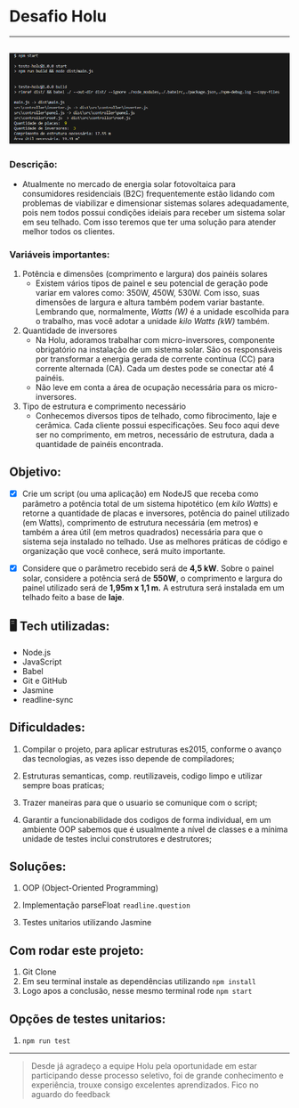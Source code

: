 # Desafio Holu
---
![imagem do terminal](./src/assets/Readme.png)
---
### Descrição:

- Atualmente no mercado de energia solar fotovoltaica para consumidores residenciais (B2C) frequentemente estão lidando com problemas de viabilizar e dimensionar sistemas solares adequadamente, pois nem todos possui condições ideiais para receber um sistema solar em seu telhado. Com isso teremos que ter uma solução para atender melhor todos os clientes. 

### Variáveis importantes: 

1. Potência e dimensões (comprimento e largura) dos painéis solares
    - Existem vários tipos de painel e seu potencial de geração pode variar em valores como: 350W, 450W, 530W. Com isso, suas dimensões de largura e altura também podem variar bastante. Lembrando que, normalmente, *Watts (W)* é a unidade escolhida para o trabalho, mas você adotar a unidade *kilo Watts (kW)* também.
2. Quantidade de inversores
    - Na Holu, adoramos trabalhar com micro-inversores, componente obrigatório na instalação de um sistema solar. São os responsáveis por transformar a energia gerada de corrente contínua (CC) para corrente alternada (CA). Cada um destes pode se conectar até 4 painéis.
    - Não leve em conta a área de ocupação necessária para os micro-inversores.
3. Tipo de estrutura e comprimento necessário
    - Conhecemos diversos tipos de telhado, como fibrocimento, laje e cerâmica. Cada cliente possui especificações. Seu foco aqui deve ser no comprimento, em metros,  necessário de estrutura, dada a quantidade de painéis encontrada. 

## Objetivo: 

- [x] Crie um script (ou uma aplicação) em NodeJS que receba como parâmetro a potência total de um sistema hipotético (em *kilo Watts*) e retorne a quantidade de placas e inversores, potência do painel utilizado (em Watts), comprimento de estrutura necessária (em metros) e também a área útil (em metros quadrados) necessária para que o sistema seja instalado no telhado. Use as melhores práticas de código e organização que você conhece, será muito importante.

- [x] Considere que o parâmetro recebido será de **4,5 kW**. Sobre o painel solar, considere a potência será de **550W**, o comprimento e largura do painel utilizado será de **1,95m x 1,1 m.** A estrutura será instalada em um telhado feito a base de **laje**.


## 🖥 Tech utilizadas: 

- Node.js
- JavaScript
- Babel
- Git e GitHub
- Jasmine
- readline-sync

## Dificuldades:

1. Compilar o projeto, para aplicar estruturas es2015, conforme o avanço das tecnologias, as vezes isso depende de compiladores;

2. Estruturas semanticas, comp. reutilizaveis, codigo limpo e utilizar sempre boas praticas;

3. Trazer maneiras para que o usuario se comunique com o script;

4. Garantir a funcionabilidade dos codigos de forma individual, em um ambiente OOP sabemos que é usualmente a nível de classes e a mínima unidade de testes inclui construtores e destrutores;

## Soluções: 

1. OOP (Object-Oriented Programming)

2. Implementação parseFloat `readline.question`

3. Testes unitarios utilizando Jasmine

## Com rodar este projeto:

1. Git Clone 
2. Em seu terminal instale as dependências utilizando `npm install`
3. Logo apos a conclusão, nesse mesmo terminal rode `npm start`

## Opções de testes unitarios:

1. `npm run test`

---
> Desde já agradeço a equipe Holu pela oportunidade em estar participando desse processo seletivo, foi de grande conhecimento e experiência, trouxe consigo excelentes aprendizados. Fico no aguardo do feedback 

